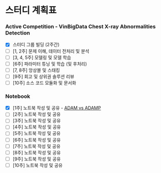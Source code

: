 # 스터디 계획표

### Active Competition - VinBigData Chest X-ray Abnormalities Detection
- [x]  스터디 그룹 빌딩 (2주간)
- [ ]  [1, 2주] 문제 이해, 데이터 전처리 및 분석
- [ ]  [3, 4, 5주] 모델링 및 모델 학습
- [ ]  [6주] 파라미터 튜닝 및 학습 (및 후처리)
- [ ]  [7, 8주] 앙상블 및 스태킹
- [ ]  [9주] 회고 및 상위권 솔루션 리뷰
- [ ]  [10주] 소스 코드 모듈화 및 문서화

### Notebook
- [x]  [1주] 노트북 작성 및 공유 - [ADAM vs ADAMP](adam-vs-adamp-iclr-2021.ipynb)
- [ ]  [2주] 노트북 작성 및 공유
- [ ]  [3주] 노트북 작성 및 공유
- [ ]  [4주] 노트북 작성 및 공유
- [ ]  [5주] 노트북 작성 및 공유
- [ ]  [6주] 노트북 작성 및 공유
- [ ]  [7주] 노트북 작성 및 공유
- [ ]  [8주] 노트북 작성 및 공유
- [ ]  [9주] 노트북 작성 및 공유
- [ ]  [10주] 노트북 작성 및 공유
